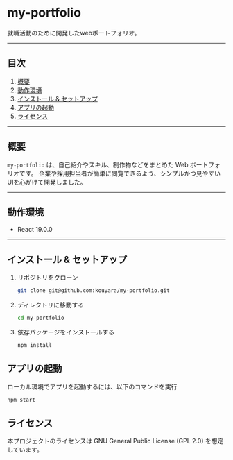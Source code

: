 # my-portfolio

就職活動のために開発したwebポートフォリオ。

---

## 目次

1. [概要](#概要)  
2. [動作環境](#動作環境)  
3. [インストール & セットアップ](#インストール--セットアップ)  
4. [アプリの起動](#アプリの起動)  
5. [ライセンス](#ライセンス)  

---

## 概要

`my-portfolio` は、自己紹介やスキル、制作物などをまとめた Web ポートフォリオです。
企業や採用担当者が簡単に閲覧できるよう、シンプルかつ見やすいUIを心がけて開発しました。

---

## 動作環境

- React 19.0.0

---

## インストール & セットアップ
1. リポジトリをクローン
   ```bash
   git clone git@github.com:kouyara/my-portfolio.git
   ```
2. ディレクトリに移動する
   ```bash
   cd my-portfolio
   ```
3. 依存パッケージをインストールする
   ```bash
   npm install
   ```

## アプリの起動
ローカル環境でアプリを起動するには、以下のコマンドを実行
```bash
npm start
```

## ライセンス
本プロジェクトのライセンスは GNU General Public License (GPL 2.0) を想定しています。